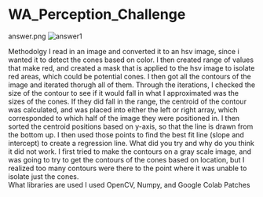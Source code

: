 # WA_Perception_Challenge

answer.png
![answer1](https://github.com/user-attachments/assets/d9e4e0ed-e9c9-40d8-80de-544f671e15b1)


Methodolgy
I read in an image and converted it to an hsv image, since i wanted it to detect the cones based on color. I then created range of values that make red, and created a mask that is applied to the hsv image to isolate red areas, which could be potential cones. I then got all the contours of the image and iterated thorugh all of them.  Through the iterations, I checked the size of the contour to see if it would fall in what I approximated was the sizes of the cones.  If they did fall in the range, the centroid of the contour was calculated, and  was placed into either the left or right array, which corresponded to which half of the image they were positioned in. I then sorted the centroid positions based on y-axis, so that the line is drawn from the bottom up. I then used those points to find the best fit line (slope and intercept) to create a regression line.
What did you try and why do you think it did not work.
I first tried to make the contours on a gray scale image, and was going to try to get the contours of the cones based on location, but I realized too many contours were there to the point where it was unable to isolate just the cones.  
What libraries are used
I used OpenCV, Numpy, and Google Colab Patches
